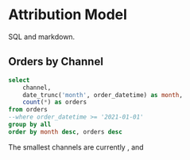 # Attribution Model

SQL and markdown.

## Orders by Channel

```sql orders
select 
    channel,
    date_trunc('month', order_datetime) as month,
    count(*) as orders
from orders
--where order_datetime >= '2021-01-01'
group by all
order by month desc, orders desc
```

The smallest channels are currently <Value data={orders} row=5/>, <Value data={orders} row=4/> and <Value data={orders} row=3/>

<AreaChart
    title='Orders attributed to each channel'
    data={orders}
    x=month
    y=orders
    series=channel
/>

<DataTable data={orders}/>

